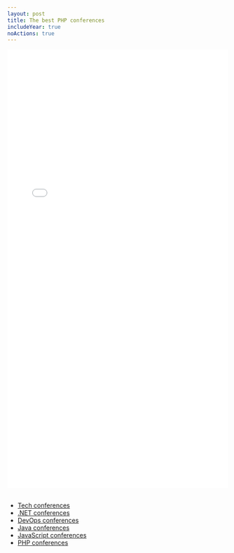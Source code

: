 ```yaml
---
layout: post
title: The best PHP conferences
includeYear: true
noActions: true
---
```


<div align="center">
<iframe width="100%" height="1000px" src="//dev.events/php" title="PHP conferences" frameborder="0" allow="accelerometer; autoplay; clipboard-write; encrypted-media; gyroscope; picture-in-picture" allowfullscreen></iframe>
</div>

<br>

- [Tech conferences](/conferences/tech)
- [.NET conferences](/conferences/dotnet)
- [DevOps conferences](/conferences/devops)
- [Java conferences](/conferences/java)
- [JavaScript conferences](/conferences/javascript)
- [PHP conferences](/conferences/php)
